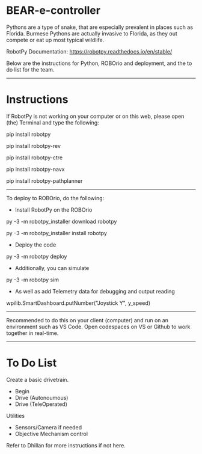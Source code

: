 # BEAR-e-controller
Pythons are a type of snake, that are especially prevalent in places such as Florida. Burmese Pythons are actually invasive to Florida, as they out compete or eat up most typical wildlife.

RobotPy Documentation: https://robotpy.readthedocs.io/en/stable/

Below are the instructions for Python, ROBOrio and deployment, and the to do list for the team.

----------------------------------------------------------------------------------------------------------------------

# Instructions
If RobotPy is not working on your computer or on this web, please open (the) Terminal and type the following:

pip install robotpy

pip install robotpy-rev

pip install robotpy-ctre

pip install robotpy-navx

pip install robotpy-pathplanner

----------------------------------------------------------------------------------------------------------------------

To deploy to ROBOrio, do the following:
- Install RobotPy on the ROBOrio
  
py -3 -m robotpy_installer download robotpy

py -3 -m robotpy_installer install robotpy

- Deploy the code
  
py -3 -m robotpy deploy

- Additionally, you can simulate

py -3 -m robotpy sim

- As well as add Telemetry data for debugging and output reading

wpilib.SmartDashboard.putNumber("Joystick Y", y_speed)

-------------------------------------------------------------------------------------------------------------------------

Recommended to do this on your client (computer) and run on an environment such as VS Code. Open codespaces on VS or Github to work together in real-time.

-------------------------------------------------------------------------------------------------------------------------

# To Do List

Create a basic drivetrain.
- Begin
- Drive (Autonoumous)
- Drive (TeleOperated)

Utilities
- Sensors/Camera if needed
- Objective Mechanism control

Refer to Dhillan for more instructions if not here.
